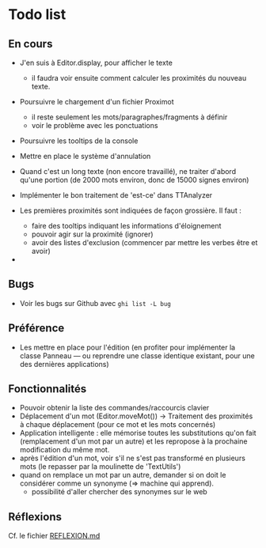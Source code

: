 # Todo list

## En cours

* J'en suis à Editor.display, pour afficher le texte
  - il faudra voir ensuite comment calculer les proximités du nouveau
    texte.
    
* Poursuivre le chargement d'un fichier Proximot
  - il reste seulement les mots/paragraphes/fragments à définir
  - voir le problème avec les ponctuations

* Poursuivre les tooltips de la console
* Mettre en place le système d'annulation
* Quand c'est un long texte (non encore travaillé), ne traiter d'abord qu'une portion (de 2000 mots environ, donc de 15000 signes environ)
* Implémenter le bon traitement de 'est-ce' dans TTAnalyzer
* Les premières proximités sont indiquées de façon grossière. Il faut :
  - faire des tooltips indiquant les informations d'éloignement
  - pouvoir agir sur la proximité (ignorer)
  - avoir des listes d'exclusion (commencer par mettre les verbes être et avoir)
* 

## Bugs

* Voir les bugs sur Github avec `ghi list -L bug`

## Préférence

* Les mettre en place pour l'édition (en profiter pour implémenter la classe Panneau — ou reprendre une classe identique existant, pour une des dernières applications)

## Fonctionnalités

* Pouvoir obtenir la liste des commandes/raccourcis clavier
* Déplacement d'un mot (Editor.moveMot())
  -> Traitement des proximités à chaque déplacement (pour ce mot et les mots concernés)
* Application intelligente : elle mémorise toutes les substitutions qu'on fait (remplacement d'un mot par un autre) et les repropose à la prochaine modification du même mot.
* après l'édition d'un mot, voir s'il ne s'est pas transformé en plusieurs mots (le repasser par la moulinette de 'TextUtils')
* quand on remplace un mot par un autre, demander si on doit le considérer comme un synonyme (=> machine qui apprend).
  + possibilité d'aller chercher des synonymes sur le web

<a name="reflexions"></a>

## Réflexions

Cf. le fichier [REFLEXION.md](file:///./REFLEXION.md)

